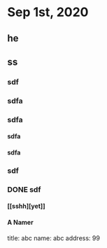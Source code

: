 # Sep 1st, 2020
## he
## ss
### sdf
### sdfa
### sdfa
#### sdfa
#### sdfa
### sdf
### DONE sdf
#### [[sshh][yet]]
#### A Namer
title: abc
name: abc
address: 99
